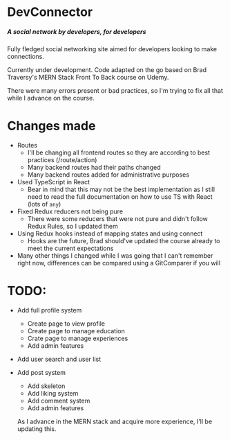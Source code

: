 # DevConnector
##### A social network by developers, for developers

Fully fledged social networking site aimed for developers looking to make connections.

Currently under development.
Code adapted on the go based on Brad Traversy's MERN Stack Front To Back course on Udemy.

There were many errors present or bad practices, so I'm trying to fix all that while I advance on the course.

# Changes made
- Routes
  - I'll be changing all frontend routes so they are according to best practices (/route/action)
  - Many backend routes had their paths changed
  - Many backend routes added for administrative purposes
- Used TypeScript in React
  - Bear in mind that this may not be the best implementation as I still need to read the full documentation on how to use TS with React (lots of `any`)
- Fixed Redux reducers not being pure
  - There were some reducers that were not pure and didn't follow Redux Rules, so I updated them
- Using Redux hooks instead of mapping states and using connect
  - Hooks are the future, Brad should've updated the course already to meet the current expectations
- Many other things I changed while I was going that I can't remember right now, differences can be compared using a GitComparer if you will

# TODO:
- Add full profile system
  - Create page to view profile
  - Create page to manage education
  - Crate page to manage experiences
  - Add admin features
- Add user search and user list
- Add post system
  - Add skeleton
  - Add liking system
  - Add comment system
  - Add admin features
  
  As I advance in the MERN stack and acquire more experience, I'll be updating this.
